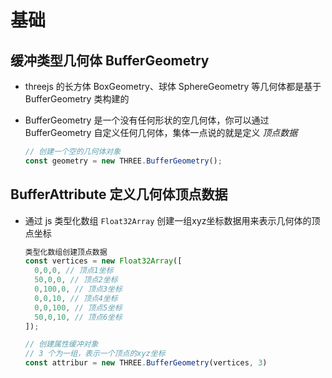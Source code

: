 # 基础

## 缓冲类型几何体 BufferGeometry

+ threejs 的长方体 BoxGeometry、球体 SphereGeometry 等几何体都是基于 BufferGeometry 类构建的
+ BufferGeometry 是一个没有任何形状的空几何体，你可以通过 BufferGeometry 自定义任何几何体，集体一点说的就是定义 *顶点数据*

  ```js
  // 创建一个空的几何体对象
  const geometry = new THREE.BufferGeometry();
  ```

## BufferAttribute 定义几何体顶点数据

+ 通过 js 类型化数组 `Float32Array` 创建一组xyz坐标数据用来表示几何体的顶点坐标

  ```js
  类型化数组创建顶点数据
  const vertices = new Float32Array([
    0,0,0, // 顶点1坐标
    50,0,0, // 顶点2坐标
    0,100,0, // 顶点3坐标
    0,0,10, // 顶点4坐标
    0,0,100, // 顶点5坐标
    50,0,10, // 顶点6坐标
  ]);

  // 创建属性缓冲对象
  // 3 个为一组，表示一个顶点的xyz坐标
  const attribur = new THREE.BufferGeometry(vertices, 3)
  ```
